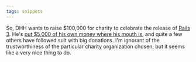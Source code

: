 ```yaml
---
tags: snippets
---
```


So, DHH wants to raise $100,000 for charity to celebrate the release of [Rails 3](/wiki/Rails_3). He's [put $5,000 of his own money where his mouth is](http://mycharitywater.org/p/campaign?campaign_id=6706), and quite a few others have followed suit with big donations. I'm ignorant of the trustworthiness of the particular charity organization chosen, but it seems like a very nice thing to do.
